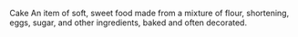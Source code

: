 Cake
An item of soft, sweet food made from a mixture of flour, shortening, eggs, sugar, and other ingredients, baked and often decorated.